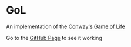 # GoL

An implementation of the [Conway's Game of Life](http://en.wikipedia.org/wiki/Conway%27s_Game_of_Life)

Go to the [GitHub Page](http://damianfarina.github.io/GoL/) to see it working

